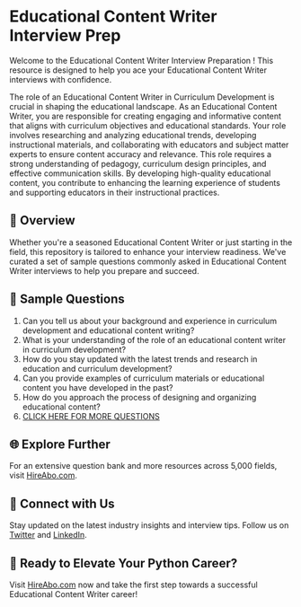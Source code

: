 # Educational Content Writer Interview Prep

Welcome to the Educational Content Writer Interview Preparation ! This resource is designed to help you ace your Educational Content Writer interviews with confidence.

The role of an Educational Content Writer in Curriculum Development is crucial in shaping the educational landscape. As an Educational Content Writer, you are responsible for creating engaging and informative content that aligns with curriculum objectives and educational standards. Your role involves researching and analyzing educational trends, developing instructional materials, and collaborating with educators and subject matter experts to ensure content accuracy and relevance. This role requires a strong understanding of pedagogy, curriculum design principles, and effective communication skills. By developing high-quality educational content, you contribute to enhancing the learning experience of students and supporting educators in their instructional practices.

## 🚀 Overview

Whether you're a seasoned Educational Content Writer or just starting in the field, this repository is tailored to enhance your interview readiness. We've curated a set of sample questions commonly asked in Educational Content Writer interviews to help you prepare and succeed.

## 📝 Sample Questions

1. Can you tell us about your background and experience in curriculum development and educational content writing?
2. What is your understanding of the role of an educational content writer in curriculum development?
3. How do you stay updated with the latest trends and research in education and curriculum development?
4. Can you provide examples of curriculum materials or educational content you have developed in the past?
5. How do you approach the process of designing and organizing educational content?
6. [CLICK HERE FOR MORE QUESTIONS](https://hireabo.com/job/4_4_3/Educational%20Content%20Writer)

## 🌐 Explore Further

For an extensive question bank and more resources across 5,000 fields, visit [HireAbo.com](https://www.hireabo.com).

## 📱 Connect with Us

Stay updated on the latest industry insights and interview tips. Follow us on [Twitter](https://twitter.com/hireabo) and [LinkedIn](https://www.linkedin.com/in/hire-abo-3609972a8/).

## 🚀 Ready to Elevate Your Python Career?

Visit [HireAbo.com](https://www.hireabo.com) now and take the first step towards a successful Educational Content Writer career!